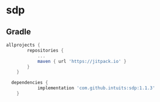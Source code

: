 # sdp
## Gradle
```gradle
allprojects {
		repositories {
			...
			maven { url 'https://jitpack.io' }
		}
	}

  dependencies {
	        implementation 'com.github.intuits:sdp:1.1.3'
	}
   ```
